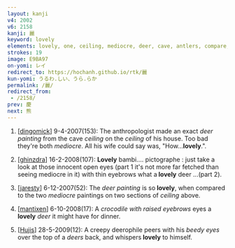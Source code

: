 ```yaml
---
layout: kanji
v4: 2002
v6: 2158
kanji: 麗
keyword: lovely
elements: lovely, one, ceiling, mediocre, deer, cave, antlers, compare, ceiling2, mediocre2, compare2
strokes: 19
image: E9BA97
on-yomi: レイ
redirect_to: https://hochanh.github.io/rtk/麗
kun-yomi: うるわ.しい、うら.らか
permalink: /麗/
redirect_from:
 - /2158/
prev: 慶
next: 熊
---
```


1) [<a href="http://kanji.koohii.com/profile/dingomick">dingomick</a>] 9-4-2007(153): The anthropologist made an exact <em>deer painting</em> from the cave <em>ceiling</em> on the <em>ceiling</em> of his house. Too bad they&#039;re both <em>mediocre</em>. All his wife could say was, &quot;How...<strong>lovely</strong>.&quot;.

2) [<a href="http://kanji.koohii.com/profile/ghinzdra">ghinzdra</a>] 16-2-2008(107): <strong>Lovely</strong> bambi.... pictographe : just take a look at those innocent open eyes (part 1 it&#039;s not more far fetched than seeing mediocre in it) with thin eyebrows what a<strong> lovely</strong> deer ...(part 2).

3) [<a href="http://kanji.koohii.com/profile/jaresty">jaresty</a>] 6-12-2007(52): The <em>deer painting</em> is so<strong> lovely</strong>, when compared to the two <em>mediocre</em> paintings on two sections of <em>ceiling</em> above.

4) [<a href="http://kanji.koohii.com/profile/mantixen">mantixen</a>] 6-10-2008(17): A <em>crocodile with raised eyebrows</em> eyes a<strong> lovely</strong> <em>deer</em> it might have for dinner.

5) [<a href="http://kanji.koohii.com/profile/Hujis">Hujis</a>] 28-5-2009(12): A creepy deerophile peers with his <em>beedy eyes</em> over the top of a <em>deers</em> back, and whispers<strong> lovely</strong> to himself.

